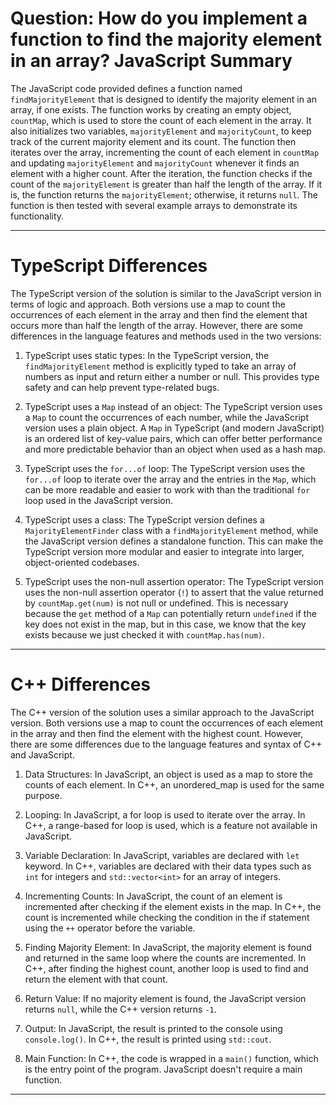 # Question: How do you implement a function to find the majority element in an array? JavaScript Summary

The JavaScript code provided defines a function named `findMajorityElement` that is designed to identify the majority element in an array, if one exists. The function works by creating an empty object, `countMap`, which is used to store the count of each element in the array. It also initializes two variables, `majorityElement` and `majorityCount`, to keep track of the current majority element and its count. The function then iterates over the array, incrementing the count of each element in `countMap` and updating `majorityElement` and `majorityCount` whenever it finds an element with a higher count. After the iteration, the function checks if the count of the `majorityElement` is greater than half the length of the array. If it is, the function returns the `majorityElement`; otherwise, it returns `null`. The function is then tested with several example arrays to demonstrate its functionality.

---

# TypeScript Differences

The TypeScript version of the solution is similar to the JavaScript version in terms of logic and approach. Both versions use a map to count the occurrences of each element in the array and then find the element that occurs more than half the length of the array. However, there are some differences in the language features and methods used in the two versions:

1. TypeScript uses static types: In the TypeScript version, the `findMajorityElement` method is explicitly typed to take an array of numbers as input and return either a number or null. This provides type safety and can help prevent type-related bugs.

2. TypeScript uses a `Map` instead of an object: The TypeScript version uses a `Map` to count the occurrences of each number, while the JavaScript version uses a plain object. A `Map` in TypeScript (and modern JavaScript) is an ordered list of key-value pairs, which can offer better performance and more predictable behavior than an object when used as a hash map.

3. TypeScript uses the `for...of` loop: The TypeScript version uses the `for...of` loop to iterate over the array and the entries in the `Map`, which can be more readable and easier to work with than the traditional `for` loop used in the JavaScript version.

4. TypeScript uses a class: The TypeScript version defines a `MajorityElementFinder` class with a `findMajorityElement` method, while the JavaScript version defines a standalone function. This can make the TypeScript version more modular and easier to integrate into larger, object-oriented codebases.

5. TypeScript uses the non-null assertion operator: The TypeScript version uses the non-null assertion operator (`!`) to assert that the value returned by `countMap.get(num)` is not null or undefined. This is necessary because the `get` method of a `Map` can potentially return `undefined` if the key does not exist in the map, but in this case, we know that the key exists because we just checked it with `countMap.has(num)`.

---

# C++ Differences

The C++ version of the solution uses a similar approach to the JavaScript version. Both versions use a map to count the occurrences of each element in the array and then find the element with the highest count. However, there are some differences due to the language features and syntax of C++ and JavaScript.

1. Data Structures: In JavaScript, an object is used as a map to store the counts of each element. In C++, an unordered_map is used for the same purpose. 

2. Looping: In JavaScript, a for loop is used to iterate over the array. In C++, a range-based for loop is used, which is a feature not available in JavaScript.

3. Variable Declaration: In JavaScript, variables are declared with `let` keyword. In C++, variables are declared with their data types such as `int` for integers and `std::vector<int>` for an array of integers.

4. Incrementing Counts: In JavaScript, the count of an element is incremented after checking if the element exists in the map. In C++, the count is incremented while checking the condition in the if statement using the `++` operator before the variable.

5. Finding Majority Element: In JavaScript, the majority element is found and returned in the same loop where the counts are incremented. In C++, after finding the highest count, another loop is used to find and return the element with that count.

6. Return Value: If no majority element is found, the JavaScript version returns `null`, while the C++ version returns `-1`.

7. Output: In JavaScript, the result is printed to the console using `console.log()`. In C++, the result is printed using `std::cout`.

8. Main Function: In C++, the code is wrapped in a `main()` function, which is the entry point of the program. JavaScript doesn't require a main function.

---
